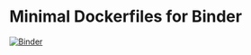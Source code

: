 # Minimal Dockerfiles for Binder

[![Binder](https://mybinder.org/badge.svg)](https://mybinder.org/v2/gh/roeselert/minimal-dockerfile/master)
